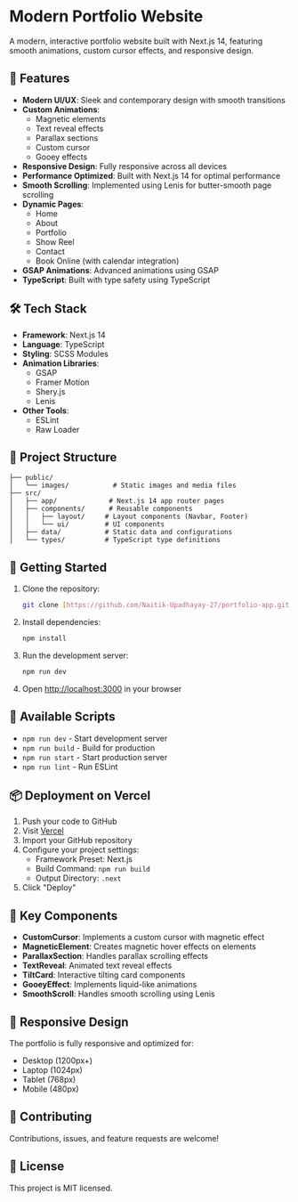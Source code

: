 # Modern Portfolio Website

A modern, interactive portfolio website built with Next.js 14, featuring smooth animations, custom cursor effects, and responsive design.

## 🌟 Features

- **Modern UI/UX**: Sleek and contemporary design with smooth transitions
- **Custom Animations**:
  - Magnetic elements
  - Text reveal effects
  - Parallax sections
  - Custom cursor
  - Gooey effects
- **Responsive Design**: Fully responsive across all devices
- **Performance Optimized**: Built with Next.js 14 for optimal performance
- **Smooth Scrolling**: Implemented using Lenis for butter-smooth page scrolling
- **Dynamic Pages**:
  - Home
  - About
  - Portfolio
  - Show Reel
  - Contact
  - Book Online (with calendar integration)
- **GSAP Animations**: Advanced animations using GSAP
- **TypeScript**: Built with type safety using TypeScript

## 🛠️ Tech Stack

- **Framework**: Next.js 14
- **Language**: TypeScript
- **Styling**: SCSS Modules
- **Animation Libraries**:
  - GSAP
  - Framer Motion
  - Shery.js
  - Lenis
- **Other Tools**:
  - ESLint
  - Raw Loader

## 📁 Project Structure

```
├── public/
│   └── images/           # Static images and media files
├── src/
│   ├── app/             # Next.js 14 app router pages
│   ├── components/      # Reusable components
│   │   ├── layout/     # Layout components (Navbar, Footer)
│   │   └── ui/         # UI components
│   ├── data/           # Static data and configurations
│   └── types/          # TypeScript type definitions
```

## 🚀 Getting Started

1. Clone the repository:

   ```bash
   git clone [https://github.com/Naitik-Upadhayay-27/portfolio-app.git]
   ```

2. Install dependencies:

   ```bash
   npm install
   ```

3. Run the development server:

   ```bash
   npm run dev
   ```

4. Open [http://localhost:3000](http://localhost:3000) in your browser

## 🔧 Available Scripts

- `npm run dev` - Start development server
- `npm run build` - Build for production
- `npm run start` - Start production server
- `npm run lint` - Run ESLint

## 📦 Deployment on Vercel

1. Push your code to GitHub
2. Visit [Vercel](https://vercel.com)
3. Import your GitHub repository
4. Configure your project settings:
   - Framework Preset: Next.js
   - Build Command: `npm run build`
   - Output Directory: `.next`
5. Click "Deploy"

## 🎨 Key Components

- **CustomCursor**: Implements a custom cursor with magnetic effect
- **MagneticElement**: Creates magnetic hover effects on elements
- **ParallaxSection**: Handles parallax scrolling effects
- **TextReveal**: Animated text reveal effects
- **TiltCard**: Interactive tilting card components
- **GooeyEffect**: Implements liquid-like animations
- **SmoothScroll**: Handles smooth scrolling using Lenis

## 📱 Responsive Design

The portfolio is fully responsive and optimized for:

- Desktop (1200px+)
- Laptop (1024px)
- Tablet (768px)
- Mobile (480px)

## 🤝 Contributing

Contributions, issues, and feature requests are welcome!

## 📄 License

This project is MIT licensed.

